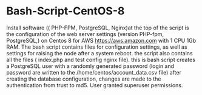 # Bash-Script-CentOS-8
Install software (( PHP-FPM, PostgreSQL, Nginx)at the top of the script is the configuration of the web server settings (version PHP-fpm, PostgreSQL,) on Centos 8 for AWS https://aws.amazon.com with 1 CPU 1Gb RAM.
The bash script contains files for configuration settings, as well as settings for raising the node after a system reboot. the script also contains all the files ( index.php and test config nginx file).
this is bash script creates a PostgreSQL user with a randomly generated password (login and password are written to the /home/centos/account_data.csv file) after creating the database configuration, changes are made to the authentication from trust to md5. User granted superuser permissions.
